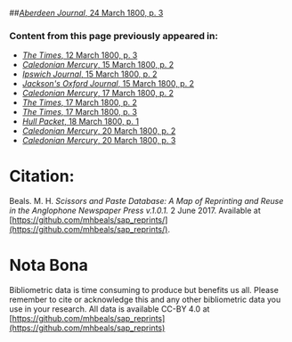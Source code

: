 ##[*Aberdeen Journal*, 24 March 1800, p. 3](https://mhbeals.github.io/sap_html/Aberdeen-Journal/Aberdeen-Journal-24-March-1800-p-3)

### Content from this page previously appeared in:
+ [*The Times*, 12 March 1800, p. 3](https://mhbeals.github.io/sap_html/The-Times/The-Times-12-March-1800-p-3)
+ [*Caledonian Mercury*, 15 March 1800, p. 2](https://mhbeals.github.io/sap_html/Caledonian-Mercury/Caledonian-Mercury-15-March-1800-p-2)
+ [*Ipswich Journal*, 15 March 1800, p. 2](https://mhbeals.github.io/sap_html/Ipswich-Journal/Ipswich-Journal-15-March-1800-p-2)
+ [*Jackson's Oxford Journal*, 15 March 1800, p. 2](https://mhbeals.github.io/sap_html/Jackson's-Oxford-Journal/Jackson's-Oxford-Journal-15-March-1800-p-2)
+ [*Caledonian Mercury*, 17 March 1800, p. 2](https://mhbeals.github.io/sap_html/Caledonian-Mercury/Caledonian-Mercury-17-March-1800-p-2)
+ [*The Times*, 17 March 1800, p. 2](https://mhbeals.github.io/sap_html/The-Times/The-Times-17-March-1800-p-2)
+ [*The Times*, 17 March 1800, p. 3](https://mhbeals.github.io/sap_html/The-Times/The-Times-17-March-1800-p-3)
+ [*Hull Packet*, 18 March 1800, p. 1](https://mhbeals.github.io/sap_html/Hull-Packet/Hull-Packet-18-March-1800-p-1)
+ [*Caledonian Mercury*, 20 March 1800, p. 2](https://mhbeals.github.io/sap_html/Caledonian-Mercury/Caledonian-Mercury-20-March-1800-p-2)
+ [*Caledonian Mercury*, 20 March 1800, p. 3](https://mhbeals.github.io/sap_html/Caledonian-Mercury/Caledonian-Mercury-20-March-1800-p-3)
                    
# Citation: 

Beals. M. H. *Scissors and Paste Database: A Map of Reprinting and Reuse in the Anglophone Newspaper Press v.1.0.1.* 2 June 2017. Available at [https://github.com/mhbeals/sap_reprints/](https://github.com/mhbeals/sap_reprints/). 
                    
# Nota Bona

Bibliometric data is time consuming to produce but benefits us all. Please remember to cite or acknowledge this and any other bibliometric data you use in your research. All data is available CC-BY 4.0 at [https://github.com/mhbeals/sap_reprints](https://github.com/mhbeals/sap_reprints)